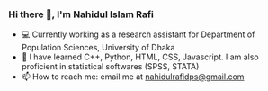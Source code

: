 ### Hi there 👋, I'm Nahidul Islam Rafi

<!--
**Nahidul-Islam-Rafi/Nahidul-Islam-Rafi** is a ✨ _special_ ✨ repository because its `README.md` (this file) appears on your GitHub profile.
-->


- 💻 Currently working as a research assistant for Department of Population Sciences, University of Dhaka
- 🌱 I have learned C++, Python, HTML, CSS, Javascript. I am also proficient in statistical softwares (SPSS, STATA)
- 📫 How to reach me: email me at nahidulrafidps@gmail.com




